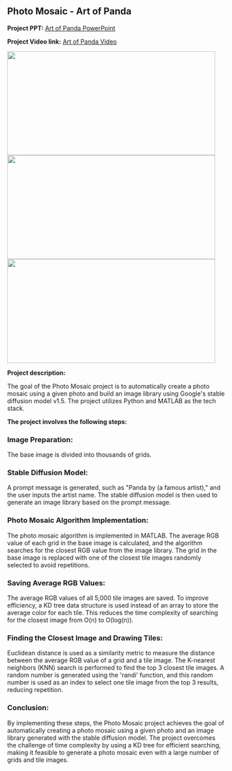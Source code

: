 ## Photo Mosaic - Art of Panda

**Project PPT:**
[Art of Panda PowerPoint](/pdf/artofPanda.pdf)

**Project Video link:** [Art of Panda Video](https://www.canva.com/design/DAFTExZ_91c/OJWxk7Bs6SC5zPDljDYXcA/view?utm_content=DAFTExZ_91c&utm_campaign=designshare&utm_medium=link&utm_source=recording_view)

<img src="images/artofPanda_1.png" width="480" height="240"/>

<img src="images/artofPanda_2.png" width="480" height="240"/>

<img src="images/artofPanda_3.png" width="480" height="240"/>

**Project description:**

The goal of the Photo Mosaic project is to automatically create a photo mosaic using a given photo and build an image library using Google's stable diffusion model v1.5. The project utilizes Python and MATLAB as the tech stack.

**The project involves the following steps:**

### Image Preparation:

The base image is divided into thousands of grids.

### Stable Diffusion Model:

A prompt message is generated, such as "Panda by (a famous artist)," and the user inputs the artist name. The stable diffusion model is then used to generate an image library based on the prompt message.

### Photo Mosaic Algorithm Implementation:

The photo mosaic algorithm is implemented in MATLAB. The average RGB value of each grid in the base image is calculated, and the algorithm searches for the closest RGB value from the image library. The grid in the base image is replaced with one of the closest tile images randomly selected to avoid repetitions.

### Saving Average RGB Values:

The average RGB values of all 5,000 tile images are saved. To improve efficiency, a KD tree data structure is used instead of an array to store the average color for each tile. This reduces the time complexity of searching for the closest image from O(n) to O(log(n)).

### Finding the Closest Image and Drawing Tiles:

Euclidean distance is used as a similarity metric to measure the distance between the average RGB value of a grid and a tile image. The K-nearest neighbors (KNN) search is performed to find the top 3 closest tile images. A random number is generated using the 'randi' function, and this random number is used as an index to select one tile image from the top 3 results, reducing repetition.

### Conclusion:

By implementing these steps, the Photo Mosaic project achieves the goal of automatically creating a photo mosaic using a given photo and an image library generated with the stable diffusion model. The project overcomes the challenge of time complexity by using a KD tree for efficient searching, making it feasible to generate a photo mosaic even with a large number of grids and tile images.
